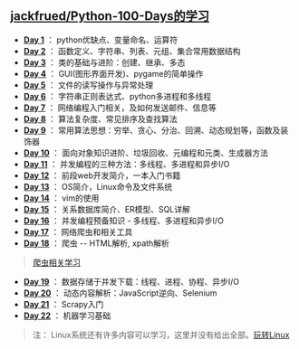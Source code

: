 ## [jackfrued/Python-100-Days的学习](https://github.com/jackfrued/Python-100-Days)

+ [**Day 1**](\1029-day1.md) ： python优缺点、变量命名、运算符
+ [**Day 2**](\\1030-Day2.md) ： 函数定义、字符串、列表、元组、集合常用数据结构
+ [**Day 3**](\\1031-day3.md) ： 类的基础与进阶：创建、继承、多态
+ [**Day 4**](\\1101-day4.md) ： GUI(图形界面开发)、pygame的简单操作
+ [**Day 5**](\\1102-day5.md) ： 文件的读写操作与异常处理
+ [**Day 6**](\\1104-day6.md) ： 字符串正则表达式、python多进程和多线程
+ [**Day 7**](\\1105-day7.md) ： 网络编程入门相关，及如何发送邮件、信息等
+ [**Day 8**](\\1106-day8.md) ： 算法复杂度、常见排序及查找算法
+ [**Day 9**](\\1107-day9.md) ： 常用算法思想：穷举、贪心、分治、回溯、动态规划等，函数及装饰器
+ [**Day 10**](\\1108-day10.md) ： 面向对象知识进阶、垃圾回收、元编程和元类、生成器方法
+ [**Day 11**](./1109-day11.md) ： 并发编程的三种方法：多线程、多进程和异步I/O
+ [**Day 12**](./1110-day12.md) ： 前段web开发简介，一本入门书籍
+ [**Day 13**](./1111-day13.md) ： OS简介，Linux命令及文件系统
+ [**Day 14**](./1112-day14.md) ： vim的使用   
+ [**Day 15**](./1113-day15.md) ： 关系数据库简介、ER模型、SQL详解
+ [**Day 16**](./1114-day16.md) ： 并发编程预备知识 - 多线程、多进程和异步I/O
+ [**Day 17**](./1115-day17.md) ： 网络爬虫和相关工具
+ [**Day 18**](./1118-day18.md) ： 爬虫 -- HTML解析, xpath解析
> [爬虫相关学习](https://github.com/2048JiaLi/PY3_privacy/tree/master/%E7%88%AC%E8%99%AB)
+ [**Day 19**](./1120-day19.md) ： 数据存储于并发下载：线程、进程、协程、异步I/O
+ [**Day 20**](./1121-day20.md) ： 动态内容解析：JavaScript逆向、Selenium 
+ [**Day 21**](./1122-day21.md) ： Scrapy入门
+ [**Day 22**](./1125-day22.md) ： 机器学习基础

> 注： Linux系统还有许多内容可以学习，这里并没有给出全部。[玩转Linux](https://github.com/jackfrued/Python-100-Days/blob/master/Day31-35/31-35.%E7%8E%A9%E8%BD%ACLinux%E6%93%8D%E4%BD%9C%E7%B3%BB%E7%BB%9F.md)